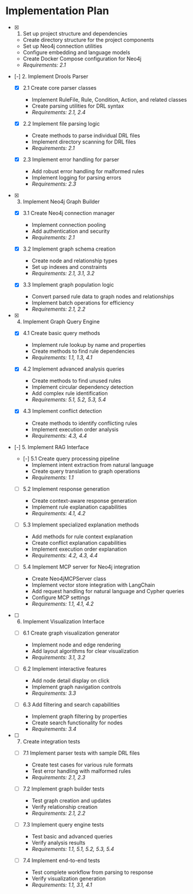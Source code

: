 # Implementation Plan

- [x] 1. Set up project structure and dependencies
  - Create directory structure for the project components
  - Set up Neo4j connection utilities
  - Configure embedding and language models
  - Create Docker Compose configuration for Neo4j
  - _Requirements: 2.1_

- [-] 2. Implement Drools Parser
  - [x] 2.1 Create core parser classes
    - Implement RuleFile, Rule, Condition, Action, and related classes
    - Create parsing utilities for DRL syntax
    - _Requirements: 2.1, 2.4_
  
  - [x] 2.2 Implement file parsing logic
    - Create methods to parse individual DRL files
    - Implement directory scanning for DRL files
    - _Requirements: 2.1_
  
  - [x] 2.3 Implement error handling for parser
    - Add robust error handling for malformed rules
    - Implement logging for parsing errors
    - _Requirements: 2.3_

- [x] 3. Implement Neo4j Graph Builder
  - [x] 3.1 Create Neo4j connection manager
    - Implement connection pooling
    - Add authentication and security
    - _Requirements: 2.1_
  
  - [x] 3.2 Implement graph schema creation
    - Create node and relationship types
    - Set up indexes and constraints
    - _Requirements: 2.1, 3.1, 3.2_
  
  - [x] 3.3 Implement graph population logic
    - Convert parsed rule data to graph nodes and relationships
    - Implement batch operations for efficiency
    - _Requirements: 2.1, 2.2_

- [x] 4. Implement Graph Query Engine
  - [x] 4.1 Create basic query methods
    - Implement rule lookup by name and properties
    - Create methods to find rule dependencies
    - _Requirements: 1.1, 1.3, 4.1_
  
  - [x] 4.2 Implement advanced analysis queries
    - Create methods to find unused rules
    - Implement circular dependency detection
    - Add complex rule identification
    - _Requirements: 5.1, 5.2, 5.3, 5.4_
  
  - [x] 4.3 Implement conflict detection
    - Create methods to identify conflicting rules
    - Implement execution order analysis
    - _Requirements: 4.3, 4.4_

- [-] 5. Implement RAG Interface
  - [-] 5.1 Create query processing pipeline
    - Implement intent extraction from natural language
    - Create query translation to graph operations
    - _Requirements: 1.1_
  
  - [ ] 5.2 Implement response generation
    - Create context-aware response generation
    - Implement rule explanation capabilities
    - _Requirements: 4.1, 4.2_
  
  - [ ] 5.3 Implement specialized explanation methods
    - Add methods for rule context explanation
    - Create conflict explanation capabilities
    - Implement execution order explanation
    - _Requirements: 4.2, 4.3, 4.4_
    
  - [ ] 5.4 Implement MCP server for Neo4j integration
    - Create Neo4jMCPServer class
    - Implement vector store integration with LangChain
    - Add request handling for natural language and Cypher queries
    - Configure MCP settings
    - _Requirements: 1.1, 4.1, 4.2_

- [ ] 6. Implement Visualization Interface
  - [ ] 6.1 Create graph visualization generator
    - Implement node and edge rendering
    - Add layout algorithms for clear visualization
    - _Requirements: 3.1, 3.2_
  
  - [ ] 6.2 Implement interactive features
    - Add node detail display on click
    - Implement graph navigation controls
    - _Requirements: 3.3_
  
  - [ ] 6.3 Add filtering and search capabilities
    - Implement graph filtering by properties
    - Create search functionality for nodes
    - _Requirements: 3.4_

- [ ] 7. Create integration tests
  - [ ] 7.1 Implement parser tests with sample DRL files
    - Create test cases for various rule formats
    - Test error handling with malformed rules
    - _Requirements: 2.1, 2.3_
  
  - [ ] 7.2 Implement graph builder tests
    - Test graph creation and updates
    - Verify relationship creation
    - _Requirements: 2.1, 2.2_
  
  - [ ] 7.3 Implement query engine tests
    - Test basic and advanced queries
    - Verify analysis results
    - _Requirements: 1.1, 5.1, 5.2, 5.3, 5.4_
  
  - [ ] 7.4 Implement end-to-end tests
    - Test complete workflow from parsing to response
    - Verify visualization generation
    - _Requirements: 1.1, 3.1, 4.1_